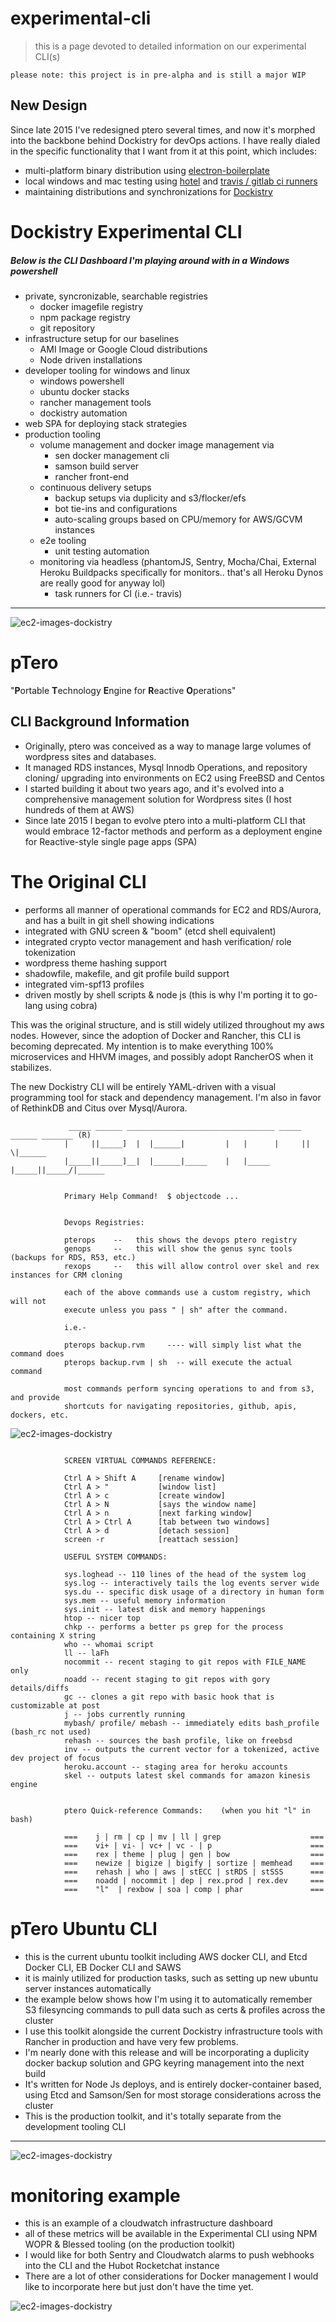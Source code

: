 # experimental-cli
> this is a page devoted to detailed information on our experimental CLI(s)

`please note: this project is in pre-alpha and is still a major WIP`

## New Design
Since late 2015 I've redesigned ptero several times, and now it's morphed into the backbone behind Dockistry for devOps actions.
I have really dialed in the specific functionality that I want from it at this point, which includes:

- multi-platform binary distribution using [electron-boilerplate](https://github.com/szwacz/electron-boilerplate)
- local windows and mac testing using [hotel](https://github.com/typicode/hotel) and [travis / gitlab ci runners](https://github.com/electron/electron/blob/master/docs/tutorial/testing-on-headless-ci.md)
- maintaining distributions and synchronizations for [Dockistry](https://github.com/forktheweb/dockistry)



# Dockistry Experimental CLI

##### Below is the CLI Dashboard I'm playing around with in a Windows powershell


   * private, syncronizable, searchable registries
      * docker imagefile registry
      * npm package registry
      * git repository 
   * infrastructure setup for our baselines
      * AMI Image or Google Cloud distributions
      * Node driven installations
   * developer tooling for windows and linux
      * windows powershell
      * ubuntu docker stacks
      * rancher management tools
      * dockistry automation
   * web SPA for deploying stack strategies
   * production tooling
	   * volume management and docker image management via
	      * sen docker management cli
	      * samson build server
	      * rancher front-end
	   * continuous delivery setups
	      * backup setups via duplicity and s3/flocker/efs
	      * bot tie-ins and configurations
	      * auto-scaling groups based on CPU/memory for AWS/GCVM instances
	   * e2e tooling
		   * unit testing automation
       * monitoring via headless (phantomJS, Sentry, Mocha/Chai, External Heroku Buildpacks specifically for monitors.. that's all Heroku Dynos are really good for anyway lol)
		   * task runners for CI (i.e.- travis)



--------

![ec2-images-dockistry](http://pterops.com.s3.amazonaws.com/screen-dockistry/dockistry-cli-sample.gif)

 
# pTero
"**P**ortable **T**echnology **E**ngine for **R**eactive **O**perations"

## CLI Background Information
- Originally, ptero was conceived as a way to manage large volumes of wordpress sites and databases.
- It managed RDS instances, Mysql Innodb Operations, and repository cloning/ upgrading into environments on EC2 using FreeBSD and Centos
- I started building it about two years ago, and it's evolved into a comprehensive management solution for Wordpress sites (I host hundreds of them at AWS)
- Since late 2015 I began to evolve ptero into a multi-platform CLI that would embrace 12-factor methods and perform as a deployment engine for Reactive-style single page apps (SPA)

# The Original CLI
- performs all manner of operational commands for EC2 and RDS/Aurora, and has a built in git shell showing indications
- integrated with GNU screen & "boom" (etcd shell equivalent)
- integrated crypto vector management and hash verification/ role tokenization
- wordpress theme hashing support
- shadowfile, makefile, and git profile build support
- integrated vim-spf13 profiles
- driven mostly by shell scripts & node js (this is why I'm porting it to go-lang using cobra)


 This was the original structure, and is still widely utilized throughout my aws nodes. However, since the adoption of Docker and Rancher, 
 this CLI is becoming deprecated.  My intention is to make everything 100% microservices and HHVM images, and possibly adopt RancherOS when it stabilizes.
 
 The new Dockistry CLI will be entirely YAML-driven with a visual programming tool for stack and dependency management.  I'm also in favor of RethinkDB and Citus over Mysql/Aurora.
 
```
			 _____ ______ _________________________________ _____ ______ _______ (R)
			|     ||_____]  |  |______|         |   |      |     ||     \|______
			|_____||_____]__|  |______|_____    |   |_____ |_____||_____/|______
 

			Primary Help Command!  $ objectcode ...

 
			Devops Registries:

			pterops    --   this shows the devops ptero registry
			genops     --   this will show the genus sync tools (backups for RDS, R53, etc.)
			rexops     --   this will allow control over skel and rex instances for CRM cloning

			each of the above commands use a custom registry, which will not 
			execute unless you pass " | sh" after the command.

			i.e.-

			pterops backup.rvm     ---- will simply list what the command does
			pterops backup.rvm | sh  -- will execute the actual command

			most commands perform syncing operations to and from s3, and provide
			shortcuts for navigating repositories, github, apis, dockers, etc.

```
![ec2-images-dockistry](http://pterops.com.s3.amazonaws.com/screen-dockistry/cli-ptero-bsd.gif)

```

			SCREEN VIRTUAL COMMANDS REFERENCE:

			Ctrl A > Shift A     [rename window]
			Ctrl A > "           [window list]
			Ctrl A > c           [create window]
			Ctrl A > N           [says the window name]
			Ctrl A > n           [next farking window]
			Ctrl A > Ctrl A      [tab between two windows]
			Ctrl A > d           [detach session]
			screen -r            [reattach session]

			USEFUL SYSTEM COMMANDS:

			sys.loghead -- 110 lines of the head of the system log
			sys.log -- interactively tails the log events server wide
			sys.du -- specific disk usage of a directory in human form
			sys.mem -- useful memory information
			sys.init -- latest disk and memory happenings
			htop -- nicer top
			chkp -- performs a better ps grep for the process containing X string
			who -- whomai script
			ll -- laFh
			nocommit -- recent staging to git repos with FILE_NAME only
			noadd -- recent staging to git repos with gory details/diffs
			gc -- clones a git repo with basic hook that is customizable at post
			j -- jobs currently running
			mybash/ profile/ mebash -- immediately edits bash_profile (bash_rc not used)
			rehash -- sources the bash profile, like on freebsd
			inv -- outputs the current vector for a tokenized, active dev project of focus
			heroku.account -- staging area for heroku accounts
			skel -- outputs latest skel commands for amazon kinesis engine


			ptero Quick-reference Commands:    (when you hit "l" in bash)

			===    j | rm | cp | mv | ll | grep                    ===    
			===    vi+ | vi- | vc+ | vc - | p                      ===
			===    rex | theme | plug | gen | bow                  ===
			===    newize | bigize | bigify | sortize | memhead    ===
			===    rehash | who | aws | stECC | stRDS | stSSS      ===
			===    noadd | nocommit | dep | rex.prod | rex.dev     ===
			===    "l"  | rexbow | soa | comp | phar               ===  

```

# pTero Ubuntu CLI
- this is the current ubuntu toolkit including AWS docker CLI, and Etcd Docker CLI, EB Docker CLI and SAWS
- it is mainly utilized for production tasks, such as setting up new ubuntu server instances automatically
- the example below shows how I'm using it to automatically remember S3 filesyncing commands to pull data such as certs & profiles across the cluster
- I use this toolkit alongside the current Dockistry infrastructure tools with Rancher in production and have very few problems.
- I'm nearly done with this release and will be incorporating a duplicity docker backup solution and GPG keyring management into the next build
- It's written for Node Js deploys, and is entirely docker-container based, using Etcd and Samson/Sen for most storage considerations across the cluster
- This is the production toolkit, and it's totally separate from the development tooling CLI

--------

![ec2-images-dockistry](http://pterops.com.s3.amazonaws.com/screen-dockistry/cli-ubuntu.gif)


# monitoring example
- this is an example of a cloudwatch infrastructure dashboard
- all of these metrics will be available in the Experimental CLI using NPM WOPR & Blessed tooling (on the production toolkit)
- I would like for both Sentry and Cloudwatch alarms to push webhooks into the CLI and the Hubot Rocketchat instance
- There are a lot of other considerations for Docker management I would like to incorporate here but just don't have the time yet.

 
![ec2-images-dockistry](http://pterops.com.s3.amazonaws.com/screen-dockistry/dockistry-amazon-ec2.gif)




